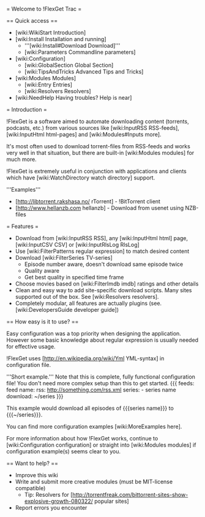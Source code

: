 = Welcome to !FlexGet Trac =

== Quick access ==

 * [wiki:WikiStart Introduction]
 * [wiki:Install Installation and running]
   * '''[wiki:Install#Download Download]'''
   * [wiki:Parameters Commandline parameters]
 * [wiki:Configuration]
   * [wiki:GlobalSection Global Section]
   * [wiki:TipsAndTricks Advanced Tips and Tricks]
 * [wiki:Modules Modules]
   * [wiki:Entry Entries]
   * [wiki:Resolvers Resolvers]
 * [wiki:NeedHelp Having troubles? Help is near]

= Introduction =

!FlexGet is a software aimed to automate downloading content (torrents, podcasts, etc.) from various 
sources like [wiki:InputRSS RSS-feeds], [wiki:InputHtml html-pages] and [wiki:Modules#Inputs more].

It's most often used to download torrent-files from RSS-feeds and works very well in that situation, but there are built-in [wiki:Modules modules] for much more.

!FlexGet is extremely useful in conjunction with applications and clients which have [wiki:WatchDirectory watch directory] support.

'''Examples'''

 * [http://libtorrent.rakshasa.no/ rTorrent] - !BitTorrent client
 * [http://www.hellanzb.com hellanzb] - Download from usenet using NZB-files

= Features =

 * Download from [wiki:InputRSS RSS], any [wiki:InputHtml html] page, [wiki:InputCSV CSV] or [wiki:InputRlsLog RlsLog]
 * Use [wiki:FilterPatterns regular expression] to match desired content
 * Download [wiki:FilterSeries TV-series]
   * Episode number aware, doesn't download same episode twice
   * Quality aware
   * Get best quality in specified time frame
 * Choose movies based on [wiki:FilterImdb imdb] ratings and other details
 * Clean and easy way to add site-specific download scripts. Many sites supported out of the box. See [wiki:Resolvers resolvers].
 * Completely modular, all features are actually plugins (see. [wiki:DevelopersGuide developer guide])

== How easy is it to use? ==

Easy configuration was a top priority when designing the application. However some basic knowledge 
about regular expression is usually needed for effective usage.

!FlexGet uses [http://en.wikipedia.org/wiki/Yml YML-syntax] in configuration file.

'''Short example.''' Note that this is complete, fully functional configuration file! You don't need more complex setup than this to get started.
{{{
feeds:
  feed name:
    rss: http://something.com/rss.xml
    series:
      - series name
    download: ~/series
}}}

This example would download all episodes of {{{series name}}} to {{{~/series}}}.

You can find more configuration examples [wiki:MoreExamples here].

For more information about how !FlexGet works, continue to [wiki:Configuration configuration] or straight into [wiki:Modules modules] if configuration example(s) seems clear to you.

== Want to help? ==

 * Improve this wiki
 * Write and submit more creative modules (must be MIT-license compatible)
   * Tip: Resolvers for [http://torrentfreak.com/bittorrent-sites-show-explosive-growth-080322/ popular sites]
 * Report errors you encounter